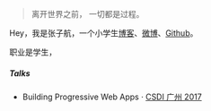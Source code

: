 > 离开世界之前，
> 一切都是过程。

Hey，我是张子航，一个小学生[博客](https://zzh9527.github.io)、[微博](weibo.com/Maymi丶)、[Github](http://zzh9527.github.io/zzh9527/)。

职业是学生，


##### Talks


- Building Progressive Web Apps · [CSDI 广州 2017](http://www.csdisummit.com/)





[2]: //huangxuan.me/2015/12/28/css-sucks-2015/
